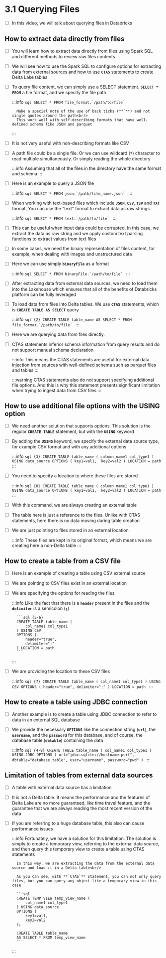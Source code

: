 # 3.1 Querying Files

- [ ] In this video, we will talk about querying files in Databricks<br/>

## How to extract data directly from files

- [ ] You will learn how to extract data directly from files using Spark SQL and different methods to review raw files contents<br/>

- [ ] We will see how to use the Spark SQL to configure options for extracting data from external sources and how to use **`CTAS`** statements to create Delta Lake tables<br/>

- [ ] To query file content, we can simply use a SELECT statement. **`SELECT * FROM`** a file format, and we specify the file path

    :::info
        ```sql
        SELECT * FROM file_format.`/path/to/file`
        ```
    
        Make a special note of the use of back ticks (**`**) and not single quotes around the path<br/>
        This work well with self-describing formats that have well-defined schema like JSON and parquet
    :::

- [ ] It is not very useful with non-describing formats like CSV<br/>

- [ ] A path file could be a single file. Or we can use wildcard (**`*`**) character to read multiple simultaneously. Or simply reading the whole directory

    :::info
        Assuming that all of the files in the directory have the same format and schema
    :::

- [ ] Here is an example to query a JSON file

    :::info
        ```sql
        SELECT * FROM json.`/path/file_name.json`
        ```
    :::

- [ ] When working with text-based files which include **`JSON`**, **`CSV`**, **`TSV`** and **`TXT`** format, You can use the "text" format to extract data as raw strings

    :::info
        ```sql
        SELECT * FROM text.`/path/to/file`
        ```
    :::

- [ ] This can be useful when input data could be corrupted. In this case, we extract the data as raw string and we apply custom text parsing functions to extract values from text files<br/>

- [ ] In some cases, we need the binary representation of files content, for example, when dealing with images and unstructured data<br/>

- [ ] Here we can use simply **`binaryFile`** as a format

    :::info
        ```sql
        SELECT * FROM binaryFile.`/path/to/file`
        ```
    :::

- [ ] After extracting data from external data sources, we need to load them into the Lakehouse which ensures that all of the benefits of Databricks platform can be fully leveraged<br/>

- [ ] To load data from files into Delta tables. We use **`CTAS`** statements, which is **`CREATE TABLE AS SELECT`** query

    :::info
        ```sql {2}
        CREATE TABLE table_name
        AS SELECT * FROM file_format.`/path/to/file`
        ```
    :::

- [ ] Here we are querying data from files directly. <br/>

- [ ] CTAS statements inferior schema information from query results and do not support manual schema declaration

    :::info
        This means the CTAS statements are useful for external data injection from sources with well-defined schema such as parquet files and tables
    :::

    :::warning
        CTAS statements also do not support specifying additional file options. And this is why this statement presents significant limitation when trying to ingest data from CSV files
    :::

## How to use additional file options with the USING option

- [ ] We need another solution that supports options. This solution is the regular **`CREATE TABLE`** statement, but with the **`USING`** keyword<br/>

- [ ] By adding the **`USING`** keyword, we specify the external data source type, for example CSV format and with any additional options

    :::info
        ```sql {3}
        CREATE TABLE table_name (
            column_name1 col_type1
        ) USING data_source
        OPTIONS (
            key1=val1, 
            key2=val2
        )
        LOCATION = path
        ```
    :::

- [ ] You need to specify a location to where these files are stored

    :::info
        ```sql {8}
        CREATE TABLE table_name (
            column_name1 col_type1
        ) USING data_source
        OPTIONS (
            key1=val1, 
            key2=val2
        )
        LOCATION = path
        ```
    :::

- [ ] With this command, we are always creating an external table<br/>

- [ ] The table here is just a reference to the files. Unlike with CTAS statements, here there is no data moving during table creation<br/>

- [ ] We are just pointing to files stored in an external location

    :::info
        These files are kept in its original format, which means we are creating here a non-Delta table
    :::

## How to create a table from a CSV file

- [ ] Here is an example of creating a table using CSV external source<br/>

- [ ] We are pointing to CSV files exist in an external location<br/>

- [ ] We are specifying the options for reading the files

    :::info
        Like the fact that there is a **`header`** present in the files and the **`delimiter`** is a semicolon (**`;`**)


        ```sql {5-6}
        CREATE TABLE table_name (
            col_name1 col_type1
        ) USING CSV
        OPTIONS (
            header="true",
            delimiter=";"
        ) LOCATION = path
        ```
    :::

- [ ] We are providing the location to these CSV files

    :::info
        ```sql {7}
        CREATE TABLE table_name (
            col_name1 col_type1
        ) USING CSV
        OPTIONS (
            header="true",
            delimiter=";"
        ) LOCATION = path
        ```
    :::

## How to create a table using JDBC connection

- [ ] Another example is to create a table using JDBC connection to refer to data in an external SQL database<br/>

- [ ] We provide the necessary **`OPTIONS`** like the connection string (**`url`**), the **`username`**, and the **`password`** for this database, and of course, the database table (**`dbtable`**) containing the data

    :::info
        ```sql {4-9}
        CREATE TABLE table_name (
            col_name1 col_type1
        ) USING JDBC
        OPTIONS (
            url="jdbc:sqlite://hostname:port",
            dbtable="database.table",
            user="username",
            password="pwd"
        )
        ```
    :::

## Limitation of tables from external data sources

- [ ] A table with external data source has a limitation<br/>

- [ ] It is not a Delta table. It means the performance and the features of Delta Lake are no more guaranteed, like time travel feature, and the guarantee that we are always reading the most recent version of the data<br/>

- [ ] If you are referring to a huge database table, this also can cause performance issues

    :::info
        Fortunately, we have a solution for this limitation. The solution is simply to create a temporary view, referring to the external data source, and then query this temporary view to create a table using CTAS statements<br/>

        In this way, we are extracting the data from the external data source and load it in a Delta table<br/>

        As you can see, with **`CTAS`** statement, you can not only query files, but you can query any object like a temporary view in this case

        ```sql
        CREATE TEMP VIEW temp_view_name (
            col_name1 col_type1
        ) USING data_source
        OPTIONS (
            key1=val1, 
            key2=val2
        );
        
        CREATE TABLE table_name
        AS SELECT * FROM temp_view_name
        ```
    :::